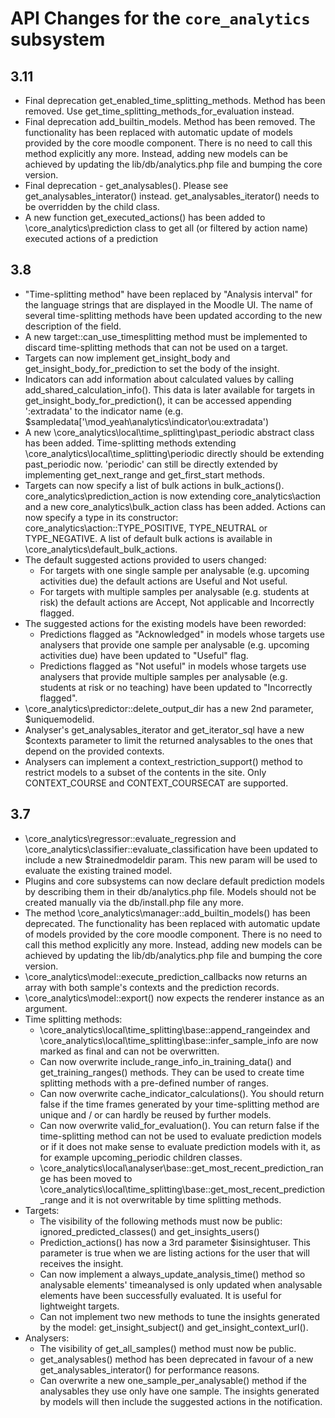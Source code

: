 # API Changes for the `core_analytics` subsystem

## 3.11

- Final deprecation get_enabled_time_splitting_methods. Method has been removed. Use
  get_time_splitting_methods_for_evaluation instead.
- Final deprecation add_builtin_models. Method has been removed. The functionality
  has been replaced with automatic update of models provided by the core moodle component.
  There is no need to call this method explicitly any more. Instead, adding new models can be achieved
  by updating the lib/db/analytics.php file and bumping the core version.
- Final deprecation - get_analysables(). Please see get_analysables_interator() instead.
  get_analysables_iterator() needs to be overridden by the child class.
- A new function get_executed_actions() has been added to \core_analytics\prediction class
  to get all (or filtered by action name) executed actions of a prediction

## 3.8

- "Time-splitting method" have been replaced by "Analysis interval" for the language strings that are
  displayed in the Moodle UI. The name of several time-splitting methods have been updated according
  to the new description of the field.
- A new target::can_use_timesplitting method must be implemented to discard time-splitting methods that can not
  be used on a target.
- Targets can now implement get_insight_body and get_insight_body_for_prediction to set the body of the insight.
- Indicators can add information about calculated values by calling add_shared_calculation_info(). This
  data is later available for targets in get_insight_body_for_prediction(), it can be accessed
  appending ':extradata' to the indicator name (e.g. $sampledata['\mod_yeah\analytics\indicator\ou:extradata')
- A new \core_analytics\local\time_splitting\past_periodic abstract class has been added. Time-splitting
  methods extending \core_analytics\local\time_splitting\periodic directly should be extending past_periodic
  now. 'periodic' can still be directly extended by implementing get_next_range and get_first_start methods.
- Targets can now specify a list of bulk actions in bulk_actions(). core_analytics\prediction_action is now
  extending core_analytics\action and a new core_analytics\bulk_action class has been added. Actions can now
  specify a type in its constructor: core_analytics\action::TYPE_POSITIVE, TYPE_NEUTRAL or TYPE_NEGATIVE. A list
  of default bulk actions is available in \core_analytics\default_bulk_actions.
- The default suggested actions provided to users changed:
  - For targets with one single sample per analysable (e.g. upcoming activities due) the default actions are
    Useful and Not useful.
  - For targets with multiple samples per analysable (e.g. students at risk) the default actions are
    Accept, Not applicable and Incorrectly flagged.
- The suggested actions for the existing models have been reworded:
  - Predictions flagged as "Acknowledged" in models whose targets use analysers that provide one sample per
    analysable (e.g. upcoming activities due) have been updated to "Useful" flag.
  - Predictions flagged as "Not useful" in models whose targets use analysers that provide multiple samples
    per analysable (e.g. students at risk or no teaching) have been updated to "Incorrectly flagged".
- \core_analytics\predictor::delete_output_dir has a new 2nd parameter, $uniquemodelid.
- Analyser's get_analysables_iterator and get_iterator_sql have a new $contexts parameter to limit the returned analysables to
  the ones that depend on the provided contexts.
- Analysers can implement a context_restriction_support() method to restrict models to a subset of the
  contents in the site. Only CONTEXT_COURSE and CONTEXT_COURSECAT are supported.

## 3.7

- \core_analytics\regressor::evaluate_regression and \core_analytics\classifier::evaluate_classification
  have been updated to include a new $trainedmodeldir param. This new param will be used to evaluate the
  existing trained model.
- Plugins and core subsystems can now declare default prediction models by describing them in
  their db/analytics.php file. Models should not be created manually via the db/install.php
  file any more.
- The method \core_analytics\manager::add_builtin_models() has been deprecated. The functionality
  has been replaced with automatic update of models provided by the core moodle component. There
  is no need to call this method explicitly any more. Instead, adding new models can be achieved
  by updating the lib/db/analytics.php file and bumping the core version.
- \core_analytics\model::execute_prediction_callbacks now returns an array with both sample's contexts
  and the prediction records.
- \core_analytics\model::export() now expects the renderer instance as an argument.
- Time splitting methods:
  - \core_analytics\local\time_splitting\base::append_rangeindex and
    \core_analytics\local\time_splitting\base::infer_sample_info are now marked as final and can not
    be overwritten.
  - Can now overwrite include_range_info_in_training_data() and
    get_training_ranges() methods. They can be used to create time splitting methods with a pre-defined
    number of ranges.
  - Can now overwrite cache_indicator_calculations(). You should return false if the time frames generated
    by your time-splitting method are unique and / or can hardly be reused by further models.
  - Can now overwrite valid_for_evaluation(). You can return false if the time-splitting method can not be
    used to evaluate prediction models or if it does not make sense to evaluate prediction models with it,
    as for example upcoming_periodic children classes.
  - \core_analytics\local\analyser\base::get_most_recent_prediction_range has been moved to
    \core_analytics\local\time_splitting\base::get_most_recent_prediction_range and it is not overwritable
    by time splitting methods.
- Targets:
  - The visibility of the following methods must now be public: ignored_predicted_classes()
    and get_insights_users()
  - Prediction_actions() has now a 3rd parameter $isinsightuser. This parameter is true
    when we are listing actions for the user that will receives the insight.
  - Can now implement a always_update_analysis_time() method so analysable elements' timeanalysed is
    only updated when analysable elements have been successfully evaluated. It is useful for lightweight targets.
  - Can not implement two new methods to tune the insights generated by the model: get_insight_subject()
    and get_insight_context_url().
- Analysers:
  - The visibility of get_all_samples() method must now be public.
  - get_analysables() method has been deprecated in favour of a new get_analysables_interator()
    for performance reasons.
  - Can overwrite a new one_sample_per_analysable() method if the analysables they use only have
    one sample. The insights generated by models will then include the suggested actions in
    the notification.
